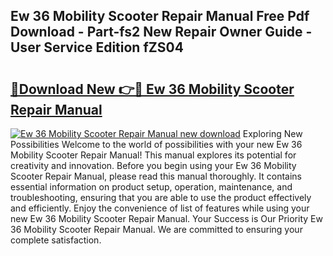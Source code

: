 ## Ew 36 Mobility Scooter Repair Manual Free Pdf Download - Part-fs2 New Repair Owner Guide - User Service Edition fZS04

# <h2><a href="http://bc39958.oget.top/?id=Ew+36+Mobility+Scooter+Repair+Manual">🔗Download New 👉🔴 Ew 36 Mobility Scooter Repair Manual</a></h2>

[![Ew 36 Mobility Scooter Repair Manual new download](https://i.imgur.com/5g1atiW.png)](http://bc39958.oget.top/?id=Ew+36+Mobility+Scooter+Repair+Manual)
Exploring New Possibilities Welcome to the world of possibilities with your new Ew 36 Mobility Scooter Repair Manual! This manual explores its potential for creativity and innovation. Before you begin using your Ew 36 Mobility Scooter Repair Manual, please read this manual thoroughly. It contains essential information on product setup, operation, maintenance, and troubleshooting, ensuring that you are able to use the product effectively and efficiently. Enjoy the convenience of list of features while using your new Ew 36 Mobility Scooter Repair Manual. Your Success is Our Priority Ew 36 Mobility Scooter Repair Manual. We are committed to ensuring your complete satisfaction.
